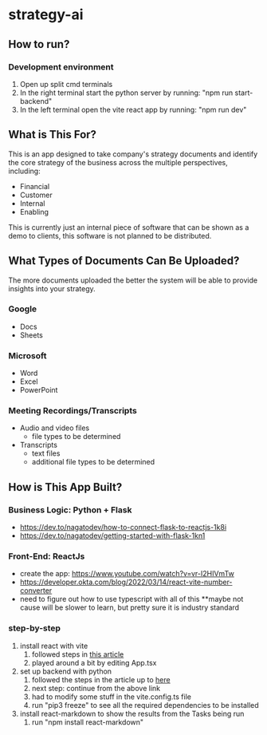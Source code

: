# strategy-ai

## How to run?

### Development environment
1. Open up split cmd terminals  
1. In the right terminal start the python server by running: "npm run start-backend"
1. In the left terminal open the vite react app by running: "npm run dev"

## What is This For?
This is an app designed to take company's strategy documents and identify the core strategy of the business across the multiple perspectives, including:

- Financial
- Customer
- Internal
- Enabling

This is currently just an internal piece of software that can be shown as a demo to clients, this software is not planned to be distributed.

## What Types of Documents Can Be Uploaded?
The more documents uploaded the better the system will be able to provide insights into your strategy.

### Google
- Docs
- Sheets

### Microsoft
- Word
- Excel
- PowerPoint

### Meeting Recordings/Transcripts
- Audio and video files
    - file types to be determined
- Transcripts
    - text files
    - additional file types to be determined

## How is This App Built?

### Business Logic: Python + Flask
- https://dev.to/nagatodev/how-to-connect-flask-to-reactjs-1k8i
- https://dev.to/nagatodev/getting-started-with-flask-1kn1

### Front-End: ReactJs
- create the app: https://www.youtube.com/watch?v=vr-I2HIVmTw
- https://developer.okta.com/blog/2022/03/14/react-vite-number-converter
- need to figure out how to use typescript with all of this **maybe not cause will be slower to learn, but pretty sure it is industry standard

### step-by-step

1. install react with vite
    1. followed steps in [this article](https://blog.bitsrc.io/maximize-your-react-skills-build-a-to-do-list-app-from-start-to-finish-with-typescript-vite-b1b5e0faecbe)
    1. played around a bit by editing App.tsx
1. set up backend with python
    1. followed the steps in the article up to [here](https://dev.to/nagatodev/how-to-connect-flask-to-reactjs-1k8i#:~:text=backend/__pycache__-,Connecting,-the%20API%20endpoint)
    1. next step: continue from the above link
    1. had to modify some stuff in the vite.config.ts file
    1. run "pip3 freeze" to see all the required dependencies to be installed
1. install react-markdown to show the results from the Tasks being run
    1. run "npm install react-markdown"
